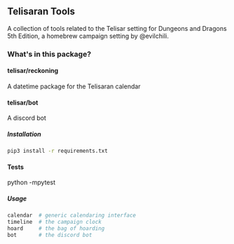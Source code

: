 ## Telisaran Tools

A collection of tools related to the Telisar setting for Dungeons and Dragons 5th Edition, a
homebrew campaign setting by @evilchili.

### What's in this package?

#### telisar/reckoning

A datetime package for the Telisaran calendar

#### telisar/bot

A discord bot

##### Installation

```bash
pip3 install -r requirements.txt
```
#### Tests

python -mpytest

##### Usage

```bash
calendar  # generic calendaring interface
timeline  # the campaign clock
hoard     # the bag of hoarding
bot       # the discord bot
```
